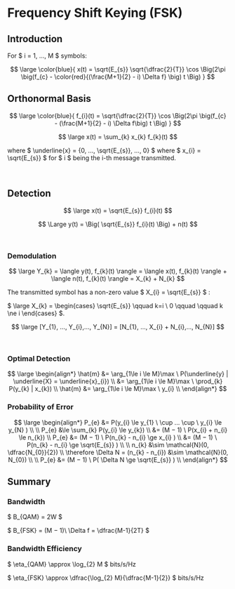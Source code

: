 # Frequency Shift Keying (FSK)

## Introduction

For $ i = 1, ..., M $ symbols:

$$ \large \color{blue}{ x(t) = \sqrt{E_{s}} \sqrt{\dfrac{2}{T}} \cos \Big(2\pi \big(f_{c} - \color{red}{(\frac{M+1}{2} - i) \Delta f} \big) t \Big) }
$$

## Orthonormal Basis

$$ \large \color{blue}{ f_{i}(t) = \sqrt{\dfrac{2}{T}} \cos \Big(2\pi \big(f_{c} - (\frac{M+1}{2} - i) \Delta f\big) t \Big) }
$$

$$ \large x(t) = \sum_{k} x_{k} f_{k}(t) $$

where $ \underline{x} = \{0, ..., \sqrt{E_{s}}, ..., 0\} $ where $ x_{i} = \sqrt{E_{s}} $ for $ i $ being the i-th message transmitted.


</br>

## Detection

$$ \large x(t) = \sqrt{E_{s}} f_{i}(t) $$

$$ \Large y(t) = \Big( \sqrt{E_{s}} f_{i}(t) \Big) + n(t) $$

</br>

### Demodulation

$$ \large Y_{k} = \langle y(t), f_{k}(t) \rangle = \langle x(t), f_{k}(t) \rangle + \langle n(t), f_{k}(t) \rangle = X_{k} + N_{k} $$

The transmitted symbol has a non-zero value $ X_{i} = \sqrt{E_{s}} $ :

$ \large X_{k} = \begin{cases}
\sqrt{E_{s}} \qquad k=i \\
0 \qquad \qquad k \ne i
\end{cases}
$.

$$ \large [Y_{1}, ..., Y_{i},..., Y_{N}] = [N_{1}, ..., X_{i} + N_{i},..., N_{N}] $$

</br>

### Optimal Detection

$$ \large
\begin{align*}
\hat{m} &= \arg_{1\le i \le M}\max \ P(\underline{y} | \underline{X} = \underline{x}_{i}) \\
&= \arg_{1\le i \le M}\max \ \prod_{k} P(y_{k} | x_{k}) \\
\hat{m} &= \arg_{1\le i \le M}\max \ y_{i} \\
\end{align*}
$$


### Probability of Error

$$ 
\large 
\begin{align*}
P_{e} &= P(y_{i} \le y_{1} \ \cup ... \cup \ y_{i} \le y_{N} ) \\ \\
P_{e} &\le \sum_{k} P(y_{i} \le y_{k}) \\
&= (M − 1) \ P(x_{i} + n_{i} \le n_{k}) \\
P_{e} &= (M − 1) \ P(n_{k} - n_{i} \ge x_{i} ) \\ 
&= (M − 1) \ P(n_{k} - n_{i} \ge \sqrt{E_{s}} ) \\ \\
n_{k} &\sim \mathcal{N}(0, \dfrac{N_{0}}{2}) \\
\therefore \Delta N = (n_{k} - n_{i}) &\sim \mathcal{N}(0, N_{0}) \\ \\
P_{e} &= (M − 1) \ P( \Delta N \ge \sqrt{E_{s}} ) \\
\end{align*}
$$


## Summary

### Bandwidth

$ B_{QAM} = 2W $

$ B_{FSK} = (M − 1)\ \Delta f = \dfrac{M-1}{2T} $

### Bandwidth Efficiency

$ \eta_{QAM} \approx \log_{2} M $ bits/s/Hz

$ \eta_{FSK} \approx \dfrac{\log_{2} M}{\dfrac{M-1}{2}} $ bits/s/Hz

